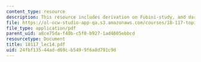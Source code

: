 ```yaml
---
content_type: resource
description: This resource includes derivation on Fubini-study, and darboux theorem.
file: https://ol-ocw-studio-app-qa.s3.amazonaws.com/courses/18-117-topics-in-several-complex-variables-spring-2005/24fbf13544add69cb5499f6a8d791c9d_18117_lec14.pdf
file_type: application/pdf
parent_uid: a8ce75da-f40b-c5f0-b927-1ad4605ebbcd
resourcetype: Document
title: 18117_lec14.pdf
uid: 24fbf135-44ad-d69c-b549-9f6a8d791c9d
---
```


